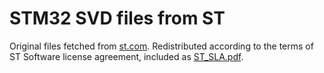# STM32 SVD files from ST

Original files fetched from [st.com]. Redistributed according to the terms of 
ST Software license agreement, included as [ST_SLA.pdf](ST_SLA.pdf).

[st.com]:http://www.st.com/content/st_com/en/support/resources/resource-selector.html?querycriteria=productId=SC1169$$resourceCategory=cad_models_and_symbols$$resourceType=svd
